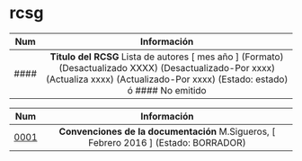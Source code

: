 # rcsg

| Num | Información |
| --- |:-----------:|
| #### | **Titulo del RCSG** Lista de autores [ mes año ] (Formato) (Desactualizado XXXX) (Desactualizado-Por xxxx) (Actualiza xxxx) (Actualizado-Por xxxx) (Estado: estado)<br/>ó #### No emitido |

| Num | Información |
| --- |:-----------:|
| [0001](draft/RCSG-1.md) | **Convenciones de la documentación** M.Sigueros, \[ Febrero 2016 ] (Estado: BORRADOR) |
